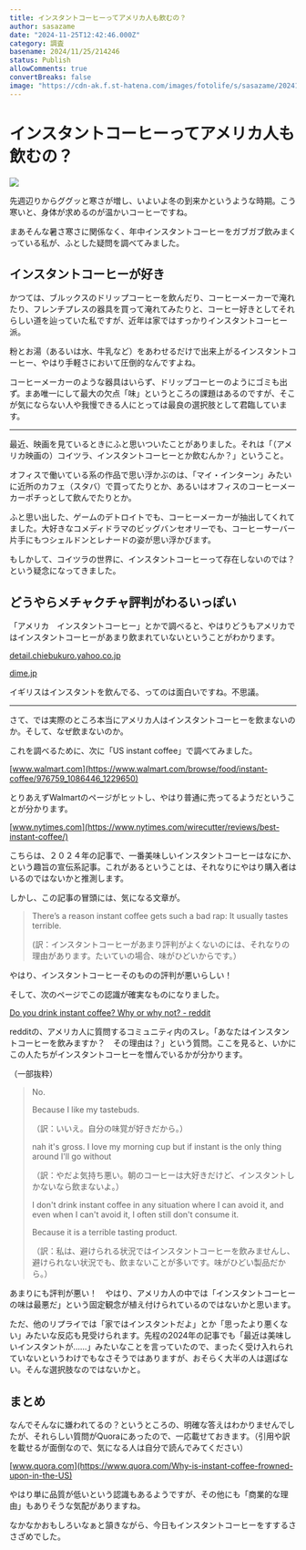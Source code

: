 ```yaml
---
title: インスタントコーヒーってアメリカ人も飲むの？
author: sasazame
date: "2024-11-25T12:42:46.000Z"
category: 調査
basename: 2024/11/25/214246
status: Publish
allowComments: true
convertBreaks: false
image: "https://cdn-ak.f.st-hatena.com/images/fotolife/s/sasazame/20241125/20241125091709.png"
---
```

# インスタントコーヒーってアメリカ人も飲むの？

![](https://cdn-ak.f.st-hatena.com/images/fotolife/s/sasazame/20241125/20241125091709.png)

先週辺りからググッと寒さが増し、いよいよ冬の到来かというような時期。こう寒いと、身体が求めるのが温かいコーヒーですね。

まあそんな暑さ寒さに関係なく、年中インスタントコーヒーをガブガブ飲みまくっている私が、ふとした疑問を調べてみました。

<!-- Extended Body -->

## インスタントコーヒーが好き

かつては、ブルックスのドリップコーヒーを飲んだり、コーヒーメーカーで淹れたり、フレンチプレスの器具を買って淹れてみたりと、コーヒー好きとしてそれらしい道を辿っていた私ですが、近年は家ではすっかりインスタントコーヒー派。

粉とお湯（あるいは水、牛乳など）をあわせるだけで出来上がるインスタントコーヒー、やはり手軽さにおいて圧倒的なんですよね。

コーヒーメーカーのような器具はいらず、ドリップコーヒーのようにゴミも出ず。まあ唯一にして最大の欠点「味」というところの課題はあるのですが、そこが気にならない人や我慢できる人にとっては最良の選択肢として君臨しています。

* * *

最近、映画を見ているときにふと思いついたことがありました。それは「（アメリカ映画の）コイツラ、インスタントコーヒーとか飲むんか？」ということ。

オフィスで働いている系の作品で思い浮かぶのは、「マイ・インターン」みたいに近所のカフェ（スタバ）で買ってたりとか、あるいはオフィスのコーヒーメーカーポチっとして飲んでたりとか。

ふと思い出した、ゲームのデトロイトでも、コーヒーメーカーが抽出してくれてました。大好きなコメディドラマのビッグバンセオリーでも、コーヒーサーバー片手にもつシェルドンとレナードの姿が思い浮かびます。

もしかして、コイツラの世界に、インスタントコーヒーって存在しないのでは？という疑念になってきました。

## どうやらメチャクチャ評判がわるいっぽい

「アメリカ　インスタントコーヒー」とかで調べると、やはりどうもアメリカではインスタントコーヒーがあまり飲まれていないということがわかります。

[detail.chiebukuro.yahoo.co.jp](https://detail.chiebukuro.yahoo.co.jp/qa/question_detail/q10168373515)

[dime.jp](https://dime.jp/genre/1263372/)

イギリスはインスタントを飲んでる、ってのは面白いですね。不思議。

* * *

さて、では実際のところ本当にアメリカ人はインスタントコーヒーを飲まないのか。そして、なぜ飲まないのか。

これを調べるために、次に「US instant coffee」で調べてみました。

[www.walmart.com](https://www.walmart.com/browse/food/instant-coffee/976759_1086446_1229650)

とりあえずWalmartのページがヒットし、やはり普通に売ってるようだということが分かります。

[www.nytimes.com](https://www.nytimes.com/wirecutter/reviews/best-instant-coffee/)

こちらは、２０２４年の記事で、一番美味しいインスタントコーヒーはなにか、という趣旨の宣伝系記事。これがあるということは、それなりにやはり購入者はいるのではないかと推測します。

しかし、この記事の冒頭には、気になる文章が。

> There’s a reason instant coffee gets such a bad rap: It usually tastes terrible.
> 
> (訳：インスタントコーヒーがあまり評判がよくないのには、それなりの理由があります。たいていの場合、味がひどいからです。）

やはり、インスタントコーヒーそのものの評判が悪いらしい！

そして、次のページでこの認識が確実なものになりました。

[Do you drink instant coffee? Why or why not? - reddit](https://www.reddit.com/r/AskAnAmerican/comments/agdch5/do_you_drink_instant_coffee_why_or_why_not/)

redditの、アメリカ人に質問するコミュニティ内のスレ。「あなたはインスタントコーヒーを飲みますか？　その理由は？」という質問。ここを見ると、いかにこの人たちがインスタントコーヒーを憎んでいるかが分かります。

（一部抜粋）

> No.
> 
> Because I like my tastebuds.
> 
> （訳：いいえ。自分の味覚が好きだから。）
> 
>   
> 
> nah it's gross. I love my morning cup but if instant is the only thing around I'll go without
> 
> （訳：やだよ気持ち悪い。朝のコーヒーは大好きだけど、インスタントしかないなら飲まないよ。）
> 
>   
> 
> I don't drink instant coffee in any situation where I can avoid it, and even when I can't avoid it, I often still don't consume it.
> 
> Because it is a terrible tasting product.
> 
> （訳：私は、避けられる状況ではインスタントコーヒーを飲みませんし、避けられない状況でも、飲まないことが多いです。味がひどい製品だから。）

あまりにも評判が悪い！　やはり、アメリカ人の中では「インスタントコーヒーの味は最悪だ」という固定観念が植え付けられているのではないかと思います。

ただ、他のリプライでは「家ではインスタントだよ」とか「思ったより悪くない」みたいな反応も見受けられます。先程の2024年の記事でも「最近は美味しいインスタントが……」みたいなことを言っていたので、まったく受け入れられていないというわけでもなさそうではありますが、おそらく大半の人は選ばない。そんな選択肢なのではないかと。

## まとめ

なんでそんなに嫌われてるの？というところの、明確な答えはわかりませんでしたが、それらしい質問がQuoraにあったので、一応載せておきます。（引用や訳を載せるが面倒なので、気になる人は自分で読んでみてください）

[www.quora.com](https://www.quora.com/Why-is-instant-coffee-frowned-upon-in-the-US)

やはり単に品質が低いという認識もあるようですが、その他にも「商業的な理由」もありそうな気配がありますね。

なかなかおもしろいなぁと頷きながら、今日もインスタントコーヒーをすするささざめでした。